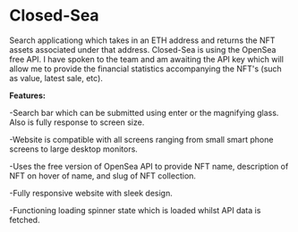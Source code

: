 # Closed-Sea

Search applicationg which takes in an ETH address and returns the NFT assets associated under that address. Closed-Sea is using the OpenSea free API. I have spoken to the team and
am awaiting the API key which will allow me to provide the financial statistics accompanying the NFT's (such as value, latest sale, etc). 

**Features:**

  -Search bar which can be submitted using enter or the magnifying glass. Also is fully response to screen size.
  
  -Website is compatible with all screens ranging from small smart phone screens to large desktop monitors.
  
  -Uses the free version of OpenSea API to provide NFT name, description of NFT on hover of name, and slug of NFT collection.
  
  -Fully responsive website with sleek design.
  
  -Functioning loading spinner state which is loaded whilst API data is fetched.
